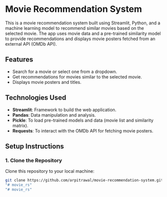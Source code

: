 # Movie Recommendation System

This is a movie recommendation system built using Streamlit, Python, and a machine learning model to recommend similar movies based on the selected movie. The app uses movie data and a pre-trained similarity model to provide recommendations and displays movie posters fetched from an external API (OMDb API).

## Features
- Search for a movie or select one from a dropdown.
- Get recommendations for movies similar to the selected movie.
- Displays movie posters and titles.

## Technologies Used
- **Streamlit**: Framework to build the web application.
- **Pandas**: Data manipulation and analysis.
- **Pickle**: To load pre-trained models and data (movie list and similarity matrix).
- **Requests**: To interact with the OMDb API for fetching movie posters.

## Setup Instructions

### 1. Clone the Repository

Clone this repository to your local machine:

```bash
git clone https://github.com/arpitrawal/movie-recommendation-system.git
"# movie_rs" 
"# movie_rs" 
